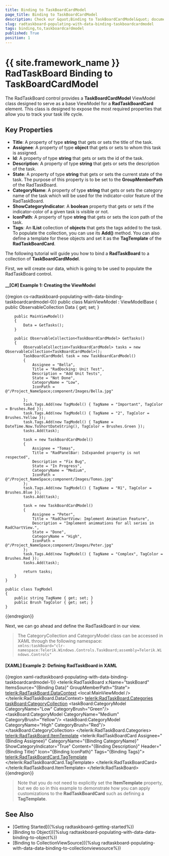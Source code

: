 ```yaml
---
title: Binding to TaskBoardCardModel
page_title: Binding to TaskBoardCardModel
description: Check our &quot;Binding to TaskBoardCardModel&quot; documentation article for the RadTaskBoard {{ site.framework_name }} control.
slug: radtaskboard-populating-with-data-binding-taskboardcardmodel
tags: binding,to,taskboardcardmodel
published: True
position: 1
---
```


# {{ site.framework_name }} RadTaskBoard Binding to TaskBoardCardModel

The RadTaskBoard control provides a __TaskBoardCardModel__ ViewModel class designed to serve as a base ViewModel for a __RadTaskBoardCard__ element. This class is designed to expose the most required properties that allow you to track your task life cycle.

## Key Properties

* __Title__: A property of type __string__ that gets or sets the title of the task.
* __Assignee__: A property of type __object__ that gets or sets to whom this task is assigned.
* __Id__: A property of type __string__ that gets or sets the id of the task.
* __Description__: A property of type __string__ that gets or sets the description of the task.
* __State__: A property of type __string__ that gets or sets the current state of the task. The purpose of this property is to be set to the __GroupMemberPath__ of the RadTaskBoard.
* __CategoryName__: A property of type __string__ that gets or sets the category name of the task which will be used for the indicator-color feature of the RadTaskBoard.
* __ShowCategoryIndicator__: A __boolean__ property that gets or sets if the indicator-color of a given task is visible or not.
* __IconPath__: A property of type __string__ that gets or sets the icon path of the task.
* __Tags__: An __IList__ collection of __objects__ that gets the tags added to the task. To populate the collection, you can use its __Add()__ method. You can also define a template for these objects and set it as the __TagTemplate__ of the  __RadTaskBoardCard__.

The following tutorial will guide you how to bind a __RadTaskBoard__ to a collection of __TaskBoardCardModel__.

First, we will create our data, which is going to be used to populate the RadTaskBoard control.

#### __[C#] Example 1: Creating the ViewModel
{{region cs-radtaskboard-populating-with-data-binding-taskboardcardmodel-0}}
    public class MainViewModel : ViewModelBase
    {
        public ObservableCollection<TaskBoardCardModel> Data { get; set; }

        public MainViewModel()
        {
            Data = GetTasks();
        }

        public ObservableCollection<TaskBoardCardModel> GetTasks()
        {
            ObservableCollection<TaskBoardCardModel> tasks = new ObservableCollection<TaskBoardCardModel>();
            TaskBoardCardModel task = new TaskBoardCardModel()
            {
                Assignee = "Bella",
                Title = "RadDocking: Unit Test",
                Description = "Add Unit Tests",
                State = "Not Done",
                CategoryName = "Low",
                IconPath = @"/Project_NameSpace;component/Images/Bella.jpg"

            };
            task.Tags.Add(new TagModel() { TagName = "Important", TagColor = Brushes.Red });
            task.Tags.Add(new TagModel() { TagName = "2", TagColor = Brushes.Yellow });
            task.Tags.Add(new TagModel() { TagName = DateTime.Now.ToShortDateString(), TagColor = Brushes.Green });
            tasks.Add(task);

            task = new TaskBoardCardModel()
            {
                Assignee = "Tomas",
                Title = "RadPanelBar: IsExpanded property is not respected",
                Description = "Fix Bug",
                State = "In Progress",
                CategoryName = "Medium",
                IconPath = @"/Project_NameSpace;component/Images/Tomas.jpg"
            };
            task.Tags.Add(new TagModel() { TagName = "R1", TagColor = Brushes.Blue });
            tasks.Add(task);

            task = new TaskBoardCardModel()
            {
                Assignee = "Peter",
                Title = "RadChartView: Implement Animation Feature",
                Description = "Implement animmations for all series in RadChartView.",
                State = "Done",
                CategoryName = "High",
                IconPath = @"/Project_NameSpace;component/Images/Peter.jpg"
            };
            task.Tags.Add(new TagModel() { TagName = "Complex", TagColor = Brushes.Red });
            tasks.Add(task);

            return tasks;
        }
    }

    public class TagModel
    {
        public string TagName { get; set; }
        public Brush TagColor { get; set; }
    }
{{endregion}}

Next, we can go ahead and define the RadTaskBoard in our view.

>The CategoryCollection and CategoryModel class can be accessed in XAML through the following namespace:  
>`xmlns:taskBoard="clr-namespace:Telerik.Windows.Controls.TaskBoard;assembly=Telerik.Windows.Controls"`

#### __[XAML] Example 2: Defining RadTaskBoard in XAML__
{{region xaml-radtaskboard-populating-with-data-binding-taskboardcardmodel-1}}
    <telerik:RadTaskBoard x:Name="taskBoard" ItemsSource="{Binding Data}" GroupMemberPath="State">
        <telerik:RadTaskBoard.DataContext>
            <local:MainViewModel />
        </telerik:RadTaskBoard.DataContext>
		<telerik:RadTaskBoard.Categories>
			<taskBoard:CategoryCollection>
				<taskBoard:CategoryModel CategoryName="Low" CategoryBrush="Green"/>
				<taskBoard:CategoryModel CategoryName="Medium" CategoryBrush="Yellow"/>
				<taskBoard:CategoryModel CategoryName="High" CategoryBrush="Red"/>
			</taskBoard:CategoryCollection>
		</telerik:RadTaskBoard.Categories>		
        <telerik:RadTaskBoard.ItemTemplate>
            <DataTemplate>
                <telerik:RadTaskBoardCard Assignee="{Binding Assignee}"
                                            CategoryName="{Binding CategoryName}"
                                            ShowCategoryIndicator="True"
                                            Content="{Binding Description}"
                                            Header="{Binding Title}"
                                            Icon="{Binding IconPath}"
                                            Tags="{Binding Tags}">
                    <telerik:RadTaskBoardCard.TagTemplate>
                        <DataTemplate>
                            <Border Background="{Binding TagColor}"
                                    BorderThickness="1"
                                    Margin="0 0 5 2">
                                <TextBlock Text="{Binding TagName}" Padding="4 2" Foreground="White"/>
                            </Border>
                        </DataTemplate>
                    </telerik:RadTaskBoardCard.TagTemplate>
                </telerik:RadTaskBoardCard>
            </DataTemplate>
        </telerik:RadTaskBoard.ItemTemplate>
	</telerik:RadTaskBoard>
{{endregion}}

>Note that you do not need to explicitly set the **ItemTemplate** property, but we do so in this example to demonstrate how you can apply customizations to the **RadTaskBoardCard** such as defining a **TagTemplate**.

## See Also
 * [Getting Started]({%slug radtaskboard-getting-started%})
 * [Binding to Object]({%slug radtaskboard-populating-with-data-data-binding-to-object%})
 * [Binding to CollectionViewSource]({%slug radtaskboard-populating-with-data-data-binding-to-collectionviewsource%})